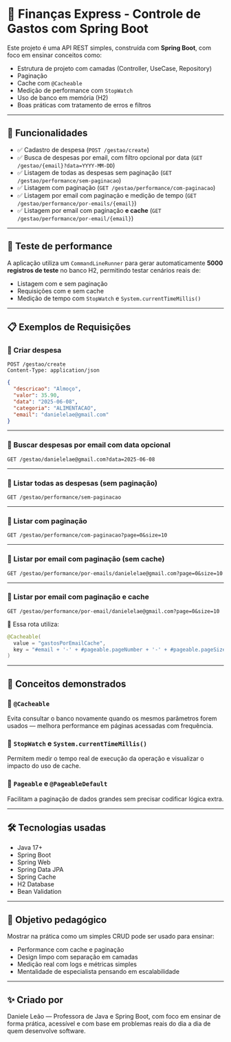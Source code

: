 # 💸 Finanças Express - Controle de Gastos com Spring Boot

Este projeto é uma API REST simples, construída com **Spring Boot**, com foco em ensinar conceitos como:

- Estrutura de projeto com camadas (Controller, UseCase, Repository)
- Paginação
- Cache com `@Cacheable`
- Medição de performance com `StopWatch`
- Uso de banco em memória (H2)
- Boas práticas com tratamento de erros e filtros

---

## 🚀 Funcionalidades

- ✅ Cadastro de despesa (`POST /gestao/create`)
- ✅ Busca de despesas por email, com filtro opcional por data (`GET /gestao/{email}?data=YYYY-MM-DD`)
- ✅ Listagem de todas as despesas sem paginação (`GET /gestao/performance/sem-paginacao`)
- ✅ Listagem com paginação (`GET /gestao/performance/com-paginacao`)
- ✅ Listagem por email com paginação e medição de tempo (`GET /gestao/performance/por-emails/{email}`)
- ✅ Listagem por email com paginação **e cache** (`GET /gestao/performance/por-email/{email}`)

---

## 🧪 Teste de performance

A aplicação utiliza um `CommandLineRunner` para gerar automaticamente **5000 registros de teste** no banco H2, permitindo testar cenários reais de:

- Listagem com e sem paginação
- Requisições com e sem cache
- Medição de tempo com `StopWatch` e `System.currentTimeMillis()`

---

## 📋 Exemplos de Requisições

### 📌 Criar despesa

```http
POST /gestao/create
Content-Type: application/json
```

```json
{
  "descricao": "Almoço",
  "valor": 35.90,
  "data": "2025-06-08",
  "categoria": "ALIMENTACAO",
  "email": "danielelae@gmail.com"
}
```

---

### 📌 Buscar despesas por email com data opcional

```http
GET /gestao/danielelae@gmail.com?data=2025-06-08
```

---

### 📌 Listar todas as despesas (sem paginação)

```http
GET /gestao/performance/sem-paginacao
```

---

### 📌 Listar com paginação

```http
GET /gestao/performance/com-paginacao?page=0&size=10
```

---

### 📌 Listar por email com paginação (sem cache)

```http
GET /gestao/performance/por-emails/danielelae@gmail.com?page=0&size=10
```

---

### 📌 Listar por email com paginação e cache

```http
GET /gestao/performance/por-email/danielelae@gmail.com?page=0&size=10
```

🔁 Essa rota utiliza:
```java
@Cacheable(
  value = "gastosPorEmailCache",
  key = "#email + '-' + #pageable.pageNumber + '-' + #pageable.pageSize + '-' + #pageable.sort.toString()"
)
```

---

## 🧠 Conceitos demonstrados

### 🔹 `@Cacheable`
Evita consultar o banco novamente quando os mesmos parâmetros forem usados — melhora performance em páginas acessadas com frequência.

### 🔹 `StopWatch` e `System.currentTimeMillis()`
Permitem medir o tempo real de execução da operação e visualizar o impacto do uso de cache.

### 🔹 `Pageable` e `@PageableDefault`
Facilitam a paginação de dados grandes sem precisar codificar lógica extra.

---

## 🛠️ Tecnologias usadas

- Java 17+
- Spring Boot
- Spring Web
- Spring Data JPA
- Spring Cache
- H2 Database
- Bean Validation

---

## 🧠 Objetivo pedagógico

Mostrar na prática como um simples CRUD pode ser usado para ensinar:

- Performance com cache e paginação
- Design limpo com separação em camadas
- Medição real com logs e métricas simples
- Mentalidade de especialista pensando em escalabilidade

---

## ✨ Criado por

Daniele Leão — Professora de Java e Spring Boot, com foco em ensinar de forma prática, acessível e com base em problemas reais do dia a dia de quem desenvolve software.
